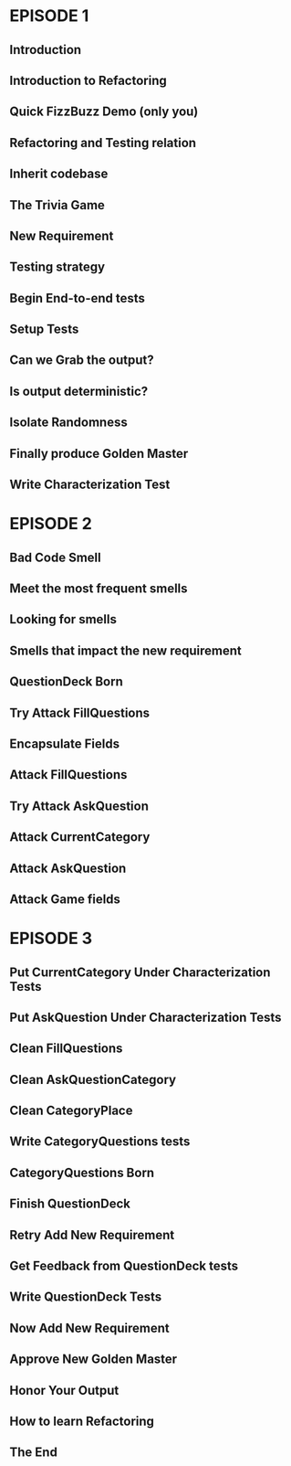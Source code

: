 # EPISODE 1

## Introduction
## Introduction to Refactoring
## Quick FizzBuzz Demo (only you)
## Refactoring and Testing relation
## Inherit codebase
## The Trivia Game
## New Requirement
## Testing strategy
## Begin End-to-end tests
## Setup Tests
## Can we Grab the output?
## Is output deterministic?
## Isolate Randomness
## Finally produce Golden Master
## Write Characterization Test

# EPISODE 2

## Bad Code Smell
## Meet the most frequent smells
## Looking for smells
## Smells that impact the new requirement
## QuestionDeck Born
## Try Attack FillQuestions
## Encapsulate Fields
## Attack FillQuestions
## Try Attack AskQuestion
## Attack CurrentCategory
## Attack AskQuestion
## Attack Game fields

# EPISODE 3

## Put CurrentCategory Under Characterization Tests
## Put AskQuestion Under Characterization Tests
## Clean FillQuestions
## Clean AskQuestionCategory
## Clean CategoryPlace
## Write CategoryQuestions tests
## CategoryQuestions Born
## Finish QuestionDeck
## Retry Add New Requirement
## Get Feedback from QuestionDeck tests
## Write QuestionDeck Tests
## Now Add New Requirement
## Approve New Golden Master
## Honor Your Output
## How to learn Refactoring
## The End
